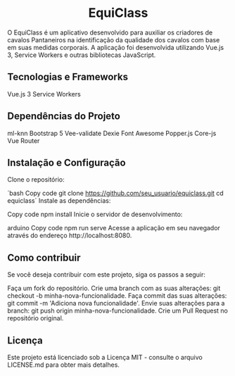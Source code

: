 <div align="center"><h1>EquiClass</h1></div>

O EquiClass é um aplicativo desenvolvido para auxiliar os criadores de cavalos Pantaneiros na identificação da qualidade dos cavalos com base em suas medidas corporais. A aplicação foi desenvolvida utilizando Vue.js 3, Service Workers e outras bibliotecas JavaScript.

## Tecnologias e Frameworks
Vue.js 3
Service Workers

## Dependências do Projeto
ml-knn
Bootstrap 5
Vee-validate
Dexie
Font Awesome
Popper.js
Core-js
Vue Router

## Instalação e Configuração

Clone o repositório:

´bash
Copy code
git clone https://github.com/seu_usuario/equiclass.git
cd equiclass´
Instale as dependências:

Copy code
npm install
Inicie o servidor de desenvolvimento:

arduino
Copy code
npm run serve
Acesse a aplicação em seu navegador através do endereço http://localhost:8080.

## Como contribuir
Se você deseja contribuir com este projeto, siga os passos a seguir:

Faça um fork do repositório.
Crie uma branch com as suas alterações: git checkout -b minha-nova-funcionalidade.
Faça commit das suas alterações: git commit -m 'Adiciona nova funcionalidade'.
Envie suas alterações para a branch: git push origin minha-nova-funcionalidade.
Crie um Pull Request no repositório original.

## Licença
Este projeto está licenciado sob a Licença MIT - consulte o arquivo LICENSE.md para obter mais detalhes.
